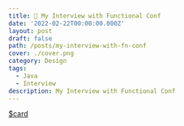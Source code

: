 ```yaml
---
title: 🥤 My Interview with Functional Conf
date: '2022-02-22T00:00:00.000Z'
layout: post
draft: false
path: /posts/my-interview-with-fn-conf
cover: ./cover.png
category: Design
tags:
  - Java
  - Interview
description: My Interview with Functional Conf
---
```


[$card](https://bit.ly/fn-conf-interview-op)
